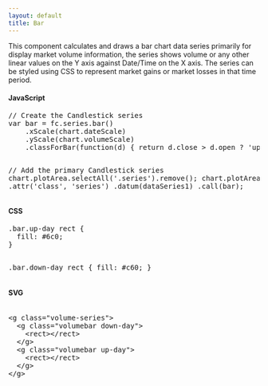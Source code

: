 ```yaml
---
layout: default
title: Bar
---
```


This component calculates and draws a bar chart data series primarily for display market volume information, the series shows volume or any other linear values on the Y axis against Date/Time on the X axis. The series can be styled using CSS to represent market gains or market losses in that time period.

<div id="example_bar" class="chart"> </div>

<div class="tabs">
  <div>
    <h4>JavaScript</h4>
    <pre>
// Create the Candlestick series
var bar = fc.series.bar()
    .xScale(chart.dateScale)
    .yScale(chart.volumeScale)
    .classForBar(function(d) { return d.close > d.open ? 'up-day' : 'down-day'; });

// Add the primary Candlestick series
chart.plotArea.selectAll('.series').remove();
chart.plotArea.append('g')
    .attr('class', 'series')
    .datum(dataSeries1)
    .call(bar);
    </pre>
  </div>
  <div>
    <h4>CSS</h4>
    <pre>
.bar.up-day rect { 
  fill: #6c0; 
}

.bar.down-day rect {
  fill: #c60;
}
    </pre>
  </div>
  <div>
    <h4>SVG</h4>
    <xmp>
<g class="volume-series">
  <g class="volumebar down-day">
    <rect></rect>
  </g>
  <g class="volumebar up-day">
    <rect></rect>
  </g>
</g>
    </xmp>
  </div>
</div>

<script type="text/javascript">
(function(){
	var chart = createPlotArea(dataSeries1, '#example_bar', true);

	// Create the Volume series
	var bar = fc.series.bar()
		.xScale(chart.dateScale)
		.yScale(chart.volumeScale)
    .classForBar(function(d) { return d.close > d.open ? 'up-day' : 'down-day'; });

	// Add the primary Volume series
	chart.plotArea.selectAll('.series').remove();
	chart.plotArea.append('g')
		.attr('class', 'series')
		.datum(dataSeries1)
		.call(bar);
}());
</script>
